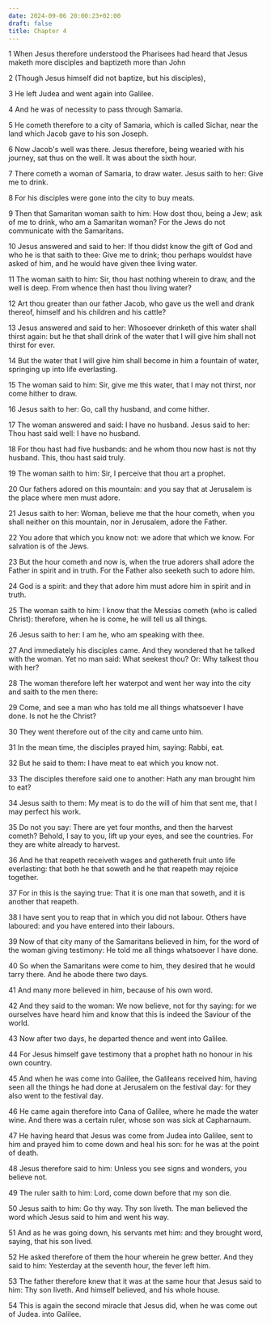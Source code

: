 ```yaml
---
date: 2024-09-06 20:00:23+02:00
draft: false
title: Chapter 4
---
```




1 When Jesus therefore understood the Pharisees had heard that Jesus maketh more disciples and baptizeth more than John

2 (Though Jesus himself did not baptize, but his disciples),

3 He left Judea and went again into Galilee.

4 And he was of necessity to pass through Samaria.

5 He cometh therefore to a city of Samaria, which is called Sichar, near the land which Jacob gave to his son Joseph.

6 Now Jacob's well was there. Jesus therefore, being wearied with his journey, sat thus on the well. It was about the sixth hour.

7 There cometh a woman of Samaria, to draw water. Jesus saith to her: Give me to drink.

8 For his disciples were gone into the city to buy meats.

9 Then that Samaritan woman saith to him: How dost thou, being a Jew; ask of me to drink, who am a Samaritan woman? For the Jews do not communicate with the Samaritans.

10 Jesus answered and said to her: If thou didst know the gift of God and who he is that saith to thee: Give me to drink; thou perhaps wouldst have asked of him, and he would have given thee living water.

11 The woman saith to him: Sir, thou hast nothing wherein to draw, and the well is deep. From whence then hast thou living water?

12 Art thou greater than our father Jacob, who gave us the well and drank thereof, himself and his children and his cattle?

13 Jesus answered and said to her: Whosoever drinketh of this water shall thirst again: but he that shall drink of the water that I will give him shall not thirst for ever.

14 But the water that I will give him shall become in him a fountain of water, springing up into life everlasting.

15 The woman said to him: Sir, give me this water, that I may not thirst, nor come hither to draw.

16 Jesus saith to her: Go, call thy husband, and come hither.

17 The woman answered and said: I have no husband. Jesus said to her: Thou hast said well: I have no husband.

18 For thou hast had five husbands: and he whom thou now hast is not thy husband. This, thou hast said truly.

19 The woman saith to him: Sir, I perceive that thou art a prophet.

20 Our fathers adored on this mountain: and you say that at Jerusalem is the place where men must adore.

21 Jesus saith to her: Woman, believe me that the hour cometh, when you shall neither on this mountain, nor in Jerusalem, adore the Father.

22 You adore that which you know not: we adore that which we know. For salvation is of the Jews.

23 But the hour cometh and now is, when the true adorers shall adore the Father in spirit and in truth. For the Father also seeketh such to adore him.

24 God is a spirit: and they that adore him must adore him in spirit and in truth.

25 The woman saith to him: I know that the Messias cometh (who is called Christ): therefore, when he is come, he will tell us all things.

26 Jesus saith to her: I am he, who am speaking with thee.

27 And immediately his disciples came. And they wondered that he talked with the woman. Yet no man said: What seekest thou? Or: Why talkest thou with her?

28 The woman therefore left her waterpot and went her way into the city and saith to the men there:

29 Come, and see a man who has told me all things whatsoever I have done. Is not he the Christ?

30 They went therefore out of the city and came unto him.

31 In the mean time, the disciples prayed him, saying: Rabbi, eat.

32 But he said to them: I have meat to eat which you know not.

33 The disciples therefore said one to another: Hath any man brought him to eat?

34 Jesus saith to them: My meat is to do the will of him that sent me, that I may perfect his work.

35 Do not you say: There are yet four months, and then the harvest cometh? Behold, I say to you, lift up your eyes, and see the countries. For they are white already to harvest.

36 And he that reapeth receiveth wages and gathereth fruit unto life everlasting: that both he that soweth and he that reapeth may rejoice together.

37 For in this is the saying true: That it is one man that soweth, and it is another that reapeth.

38 I have sent you to reap that in which you did not labour. Others have laboured: and you have entered into their labours.

39 Now of that city many of the Samaritans believed in him, for the word of the woman giving testimony: He told me all things whatsoever I have done.

40 So when the Samaritans were come to him, they desired that he would tarry there. And he abode there two days.

41 And many more believed in him, because of his own word.

42 And they said to the woman: We now believe, not for thy saying: for we ourselves have heard him and know that this is indeed the Saviour of the world.

43 Now after two days, he departed thence and went into Galilee.

44 For Jesus himself gave testimony that a prophet hath no honour in his own country.

45 And when he was come into Galilee, the Galileans received him, having seen all the things he had done at Jerusalem on the festival day: for they also went to the festival day.

46 He came again therefore into Cana of Galilee, where he made the water wine. And there was a certain ruler, whose son was sick at Capharnaum.

47 He having heard that Jesus was come from Judea into Galilee, sent to him and prayed him to come down and heal his son: for he was at the point of death.

48 Jesus therefore said to him: Unless you see signs and wonders, you believe not.

49 The ruler saith to him: Lord, come down before that my son die.

50 Jesus saith to him: Go thy way. Thy son liveth. The man believed the word which Jesus said to him and went his way.

51 And as he was going down, his servants met him: and they brought word, saying, that his son lived.

52 He asked therefore of them the hour wherein he grew better. And they said to him: Yesterday at the seventh hour, the fever left him.

53 The father therefore knew that it was at the same hour that Jesus said to him: Thy son liveth. And himself believed, and his whole house.

54 This is again the second miracle that Jesus did, when he was come out of Judea. into Galilee.

